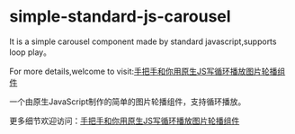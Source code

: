 # simple-standard-js-carousel

It is a simple carousel component made by standard javascript,supports loop play。

For more details,welcome to visit:[手把手和你用原生JS写循环播放图片轮播组件](http://juniortour.net/2017/06/01/cyclic-carousel-by-standard-js-html-css/)

一个由原生JavaScript制作的简单的图片轮播组件，支持循环播放。

更多细节欢迎访问：[手把手和你用原生JS写循环播放图片轮播组件](http://juniortour.net/2017/06/01/cyclic-carousel-by-standard-js-html-css/)
